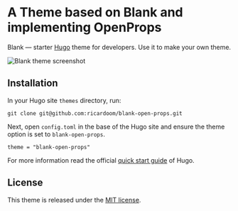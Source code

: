 # A Theme based on Blank and implementing OpenProps

Blank — starter [Hugo](https://gohugo.io/) theme for developers. Use it to make your own theme.

![Blank theme screenshot](https://github.com/Vimux/blank/blob/master/images/splash.png)

## Installation

In your Hugo site `themes` directory, run:

```
git clone git@github.com:ricardoom/blank-open-props.git
```

Next, open `config.toml` in the base of the Hugo site and ensure the theme option is set to `blank-open-props`.

```
theme = "blank-open-props"
```

For more information read the official [quick start guide](https://gohugo.io/getting-started/quick-start/) of Hugo.

## License

This theme is released under the [MIT license](https://github.com/ricardoom/blank-open-props/blob/main/LICENSE).
